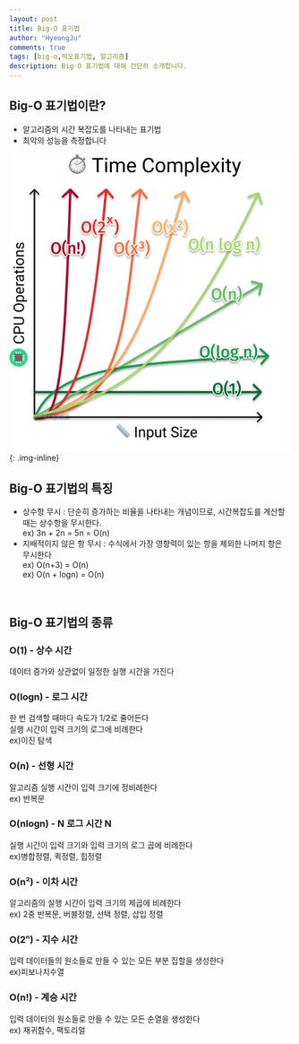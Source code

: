 ```yaml
---
layout: post
title: Big-O 표기법
author: "HyeongJu"
comments: true
tags: [big-o,빅오표기법, 알고리즘]
description: Big-O 표기법에 대해 간단히 소개합니다.
---
```


## Big-O 표기법이란?
- 알고리즘의 시간 복잡도를 나타내는 표기법
- 최악의 성능을 측정합니다<br>

![Big-O 표기법의 종류 그래프](/assets/img/big-o.png){: .img-inline}

## Big-O 표기법의 특징
- 상수항 무시 : 단순히 증가하는 비율을 나타내는 개념이므로, 시간복잡도를 계산할때는 상수항을 무시한다.<br>
ex) 3n + 2n = 5n = O(n)
- 지배적이지 않은 항 무시 : 수식에서 가장 영향력이 있는 항을 제외한 나머지 항은 무시한다<br>
ex) O(n+3) = O(n)<br>
ex) O(n + logn) = O(n)<br>
<br>
  
## Big-O 표기법의 종류 
### O(1) - 상수 시간
데이터 증가와 상관없이 일정한 실행 시간을 가진다

### O(logn) - 로그 시간
한 번 검색할 때마다 속도가 1/2로 줄어든다<br>
실행 시간이 입력 크기의 로그에 비례한다<br>
ex)이진 탐색<br>

### O(n) - 선형 시간
알고리즘 실행 시간이 입력 크기에 정비례한다<br>
ex) 반복문<br>

### O(nlogn) - N 로그 시간 N
실행 시간이 입력 크기와 입력 크기의 로그 곱에 비례한다<br>
ex)병합정렬, 퀵정렬, 힙정렬<br>

### O(n²) - 이차 시간
알고리즘의 실행 시간이 입력 크기의 제곱에 비례한다<br>
ex) 2중 반복문, 버블정렬, 선택 정렬, 삽입 정렬

### O(2ⁿ) - 지수 시간
입력 데이터들의 원소들로 만들 수 있는 모든 부분 집할을 생성한다<br>
ex)피보나치수열

### O(n!) - 계승 시간
입력 데이터의 원소들로 만들 수 있는 모든 순열을 생성한다<br>
ex) 재귀함수, 팩토리얼<br>
